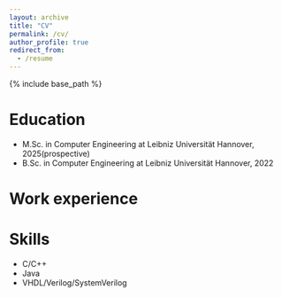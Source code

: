 ```yaml
---
layout: archive
title: "CV"
permalink: /cv/
author_profile: true
redirect_from:
  - /resume
---
```


{% include base_path %}

Education
======
* M.Sc. in Computer Engineering at Leibniz Universität Hannover, 2025(prospective)
* B.Sc. in Computer Engineering at Leibniz Universität Hannover, 2022

Work experience
======

  
Skills
======
* C/C++
* Java
* VHDL/Verilog/SystemVerilog
